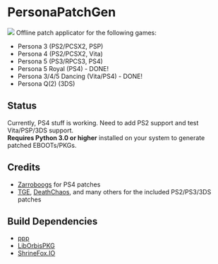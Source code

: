 # PersonaPatchGen
![](https://i.imgur.com/Fi1VuNo.png)
Offline patch applicator for the following games:
- Persona 3 (PS2/PCSX2, PSP)
- Persona 4 (PS2/PCSX2, Vita)
- Persona 5 (PS3/RPCS3, PS4)
- Persona 5 Royal (PS4) - DONE!
- Persona 3/4/5 Dancing (Vita/PS4) - DONE!
- Persona Q(2) (3DS)

## Status
Currently, PS4 stuff is working. Need to add PS2 support and test Vita/PSP/3DS support.  
**Requires Python 3.0 or higher** installed on your system to generate patched EBOOTs/PKGs.

## Credits
- [Zarroboogs](https://github.com/zarroboogs) for PS4 patches
- [TGE](https://github.com/tge-was-taken), [DeathChaos](https://github.com/DeathChaos25), and many others for the included PS2/PS3/3DS patches

## Build Dependencies
- [ppp](https://github.com/zarroboogs/ppp)
- [LibOrbisPKG](https://github.com/maxton/LibOrbisPkg)  
- [ShrineFox.IO](https://github.com/ShrineFox/ShrineFox.IO)
